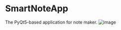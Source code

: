 # SmartNoteApp
The PyQt5-based application for note maker.
![image](https://github.com/Danott-NT/SmartNoteApp/assets/147806735/d75cb67b-fe6e-4789-b35b-9c7ecde34ffc)
